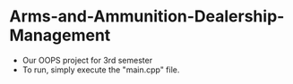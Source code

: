 # Arms-and-Ammunition-Dealership-Management
- Our OOPS project for 3rd semester
- To run, simply execute the "main.cpp" file.
